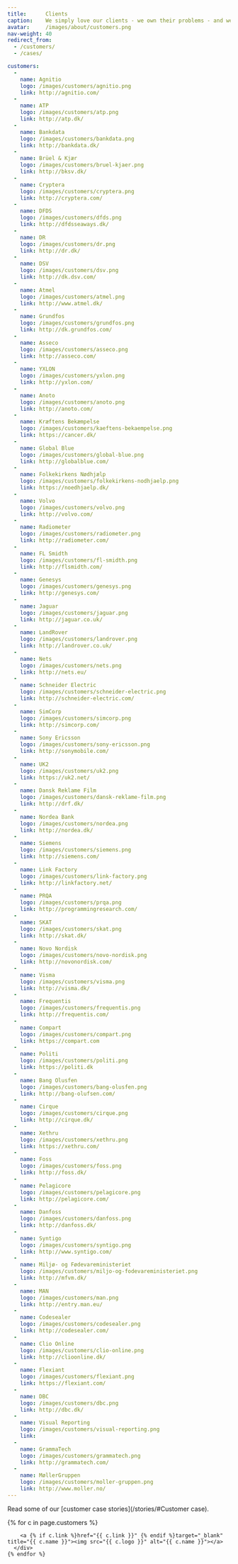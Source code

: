 ```yaml
---
title:      Clients
caption:    We simply love our clients - we own their problems - and we solve them
avatar:     /images/about/customers.png
nav-weight: 40
redirect_from:
  - /customers/
  - /cases/

customers:
  -
    name: Agnitio
    logo: /images/customers/agnitio.png
    link: http://agnitio.com/
  -
    name: ATP
    logo: /images/customers/atp.png
    link: http://atp.dk/
  -
    name: Bankdata
    logo: /images/customers/bankdata.png
    link: http://bankdata.dk/
  -
    name: Brüel & Kjær
    logo: /images/customers/bruel-kjaer.png
    link: http://bksv.dk/
  -
    name: Cryptera
    logo: /images/customers/cryptera.png
    link: http://cryptera.com/
  -
    name: DFDS
    logo: /images/customers/dfds.png
    link: http://dfdsseaways.dk/
  -
    name: DR
    logo: /images/customers/dr.png
    link: http://dr.dk/
  -
    name: DSV
    logo: /images/customers/dsv.png
    link: http://dk.dsv.com/
  -
    name: Atmel
    logo: /images/customers/atmel.png
    link: http://www.atmel.dk/
  -
    name: Grundfos
    logo: /images/customers/grundfos.png
    link: http://dk.grundfos.com/
  -
    name: Asseco
    logo: /images/customers/asseco.png
    link: http://asseco.com/
  -
    name: YXLON
    logo: /images/customers/yxlon.png
    link: http://yxlon.com/
  -
    name: Anoto
    logo: /images/customers/anoto.png
    link: http://anoto.com/
  -
    name: Kræftens Bekæmpelse
    logo: /images/customers/kaeftens-bekaempelse.png
    link: https://cancer.dk/
  -
    name: Global Blue
    logo: /images/customers/global-blue.png
    link: http://globalblue.com/
  -
    name: Folkekirkens Nødhjælp
    logo: /images/customers/folkekirkens-nodhjaelp.png
    link: https://noedhjaelp.dk/
  -
    name: Volvo
    logo: /images/customers/volvo.png
    link: http://volvo.com/
  -
    name: Radiometer
    logo: /images/customers/radiometer.png
    link: http://radiometer.com/
  -
    name: FL Smidth
    logo: /images/customers/fl-smidth.png
    link: http://flsmidth.com/
  -
    name: Genesys
    logo: /images/customers/genesys.png
    link: http://genesys.com/
  -
    name: Jaguar
    logo: /images/customers/jaguar.png
    link: http://jaguar.co.uk/
  -
    name: LandRover
    logo: /images/customers/landrover.png
    link: http://landrover.co.uk/
  -
    name: Nets
    logo: /images/customers/nets.png
    link: http://nets.eu/
  -
    name: Schneider Electric
    logo: /images/customers/schneider-electric.png
    link: http://schneider-electric.com/
  -
    name: SimCorp
    logo: /images/customers/simcorp.png
    link: http://simcorp.com/
  -
    name: Sony Ericsson
    logo: /images/customers/sony-ericsson.png
    link: http://sonymobile.com/
  -
    name: UK2
    logo: /images/customers/uk2.png
    link: https://uk2.net/
  -
    name: Dansk Reklame Film
    logo: /images/customers/dansk-reklame-film.png
    link: http://drf.dk/
  -
    name: Nordea Bank
    logo: /images/customers/nordea.png
    link: http://nordea.dk/
  -
    name: Siemens
    logo: /images/customers/siemens.png
    link: http://siemens.com/
  -
    name: Link Factory
    logo: /images/customers/link-factory.png
    link: http://linkfactory.net/
  -
    name: PRQA
    logo: /images/customers/prqa.png
    link: http://programmingresearch.com/
  -
    name: SKAT
    logo: /images/customers/skat.png
    link: http://skat.dk/
  -
    name: Novo Nordisk
    logo: /images/customers/novo-nordisk.png
    link: http://novonordisk.com/
  -
    name: Visma
    logo: /images/customers/visma.png
    link: http://visma.dk/
  -
    name: Frequentis
    logo: /images/customers/frequentis.png
    link: http://frequentis.com/
  -
    name: Compart
    logo: /images/customers/compart.png
    link: https://compart.com
  -
    name: Politi
    logo: /images/customers/politi.png
    link: https://politi.dk
  -
    name: Bang Olusfen
    logo: /images/customers/bang-olusfen.png
    link: http://bang-olufsen.com/
  -
    name: Cirque
    logo: /images/customers/cirque.png
    link: http://cirque.dk/
  -
    name: Xethru
    logo: /images/customers/xethru.png
    link: https://xethru.com/
  -
    name: Foss
    logo: /images/customers/foss.png
    link: http://foss.dk/
  -
    name: Pelagicore
    logo: /images/customers/pelagicore.png
    link: http://pelagicore.com/
  -
    name: Danfoss
    logo: /images/customers/danfoss.png
    link: http://danfoss.dk/
  -
    name: Syntigo
    logo: /images/customers/syntigo.png
    link: http://www.syntigo.com/
  -
    name: Miljø- og Fødevareministeriet
    logo: /images/customers/miljo-og-fodevareministeriet.png
    link: http://mfvm.dk/
  -
    name: MAN
    logo: /images/customers/man.png
    link: http://entry.man.eu/
  -
    name: Codesealer
    logo: /images/customers/codesealer.png
    link: http://codesealer.com/
  -
    name: Clio Online
    logo: /images/customers/clio-online.png
    link: http://clioonline.dk/
  -
    name: Flexiant
    logo: /images/customers/flexiant.png
    link: https://flexiant.com/
  -
    name: DBC
    logo: /images/customers/dbc.png
    link: http://dbc.dk/
  -
    name: Visual Reporting
    logo: /images/customers/visual-reporting.png
    link:
  -
    name: GrammaTech
    logo: /images/customers/grammatech.png
    link: http://grammatech.com/
  -
    name: MøllerGruppen
    logo: /images/customers/moller-gruppen.png
    link: http://www.moller.no/
---
```


Read some of our [customer case stories](/stories/#Customer case).

<div class="customers">
  <div class="customers-wrapper">
    {% for c in page.customers %}
      <div class="customer">

        <a {% if c.link %}href="{{ c.link }}" {% endif %}target="_blank" title="{{ c.name }}"><img src="{{ c.logo }}" alt="{{ c.name }}"></a>
      </div>
    {% endfor %}
  </div>
</div>

